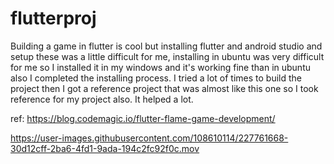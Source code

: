 # flutterproj

Building a game in flutter is cool but installing flutter and android studio and setup these was a little difficult for me, installing in ubuntu was very difficult for me so I installed it in my windows and it's working fine than in ubuntu also I completed the installing process. I  tried a lot of times to build the project then I got a reference project that was almost like this one so I took reference for my project also. It helped a lot.

ref:
https://blog.codemagic.io/flutter-flame-game-development/

https://user-images.githubusercontent.com/108610114/227761668-30d12cff-2ba6-4fd1-9ada-194c2fc92f0c.mov
